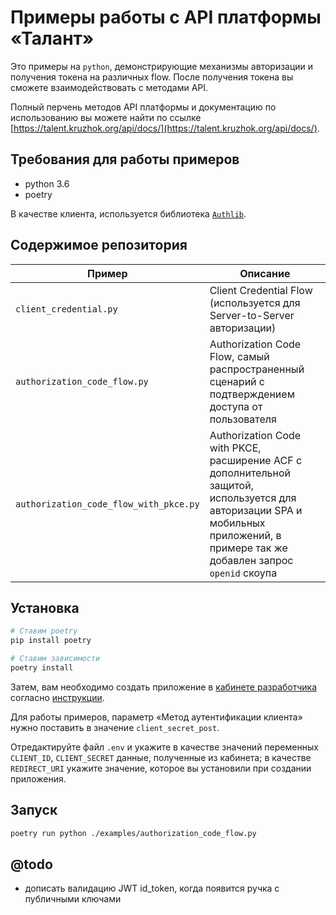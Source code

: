 # Примеры работы с API платформы «Талант»

Это примеры на `python`, демонстрирующие механизмы авторизации и получения токена на различных flow. После получения токена вы сможете взаимодействовать с методами API.

Полный перчень методов API платформы и документацию по использованию вы можете найти по ссылке [https://talent.kruzhok.org/api/docs/](https://talent.kruzhok.org/api/docs/).

## Требования для работы примеров
* python 3.6
* poetry

В качестве клиента, используется библиотека [`Authlib`](https://authlib.org/).

## Содержимое репозитория
|Пример|Описание|
|--|--|
| `client_credential.py` | Client Credential Flow (используется для Server-to-Server авторизации)|
| `authorization_code_flow.py` | Authorization Code Flow, самый распространенный сценарий с подтверждением доступа от пользователя |
| `authorization_code_flow_with_pkce.py` | Authorization Code with PKCE, расширение ACF c дополнительной защитой, используется для авторизации SPA и мобильных приложений, в примере так же добавлен запрос `openid` скоупа |

## Установка
```bash
# Ставим poetry
pip install poetry

# Ставим зависимости
poetry install
```

Затем, вам необходимо создать приложение в [кабинете разработчика](http://talent.kruzhok.org/developer/) согласно [инструкции](https://talent.kruzhok.org/api/docs/). 

Для работы примеров, параметр «Метод аутентификации клиента» нужно поставить в значение `client_secret_post`.

Отредактируйте файл `.env` и укажите в качестве значений переменных `CLIENT_ID`,  `CLIENT_SECRET` данные, полученные из кабинета; в качестве `REDIRECT_URI` укажите значение, которое вы установили при создании приложения.

## Запуск
```bash
poetry run python ./examples/authorization_code_flow.py
```

## @todo
* дописать валидацию JWT id_token, когда появится ручка с публичными ключами